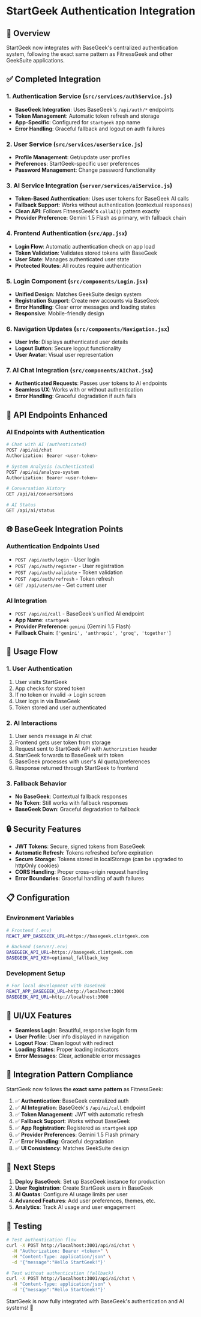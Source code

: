 # StartGeek Authentication Integration

## 🎯 Overview

StartGeek now integrates with BaseGeek's centralized authentication system, following the exact same pattern as FitnessGeek and other GeekSuite applications.

## ✅ Completed Integration

### 1. Authentication Service (`src/services/authService.js`)
- **BaseGeek Integration**: Uses BaseGeek's `/api/auth/*` endpoints
- **Token Management**: Automatic token refresh and storage
- **App-Specific**: Configured for `startgeek` app name
- **Error Handling**: Graceful fallback and logout on auth failures

### 2. User Service (`src/services/userService.js`)
- **Profile Management**: Get/update user profiles
- **Preferences**: StartGeek-specific user preferences
- **Password Management**: Change password functionality

### 3. AI Service Integration (`server/services/aiService.js`)
- **Token-Based Authentication**: Uses user tokens for BaseGeek AI calls
- **Fallback Support**: Works without authentication (contextual responses)
- **Clean API**: Follows FitnessGeek's `callAI()` pattern exactly
- **Provider Preference**: Gemini 1.5 Flash as primary, with fallback chain

### 4. Frontend Authentication (`src/App.jsx`)
- **Login Flow**: Automatic authentication check on app load
- **Token Validation**: Validates stored tokens with BaseGeek
- **User State**: Manages authenticated user state
- **Protected Routes**: All routes require authentication

### 5. Login Component (`src/components/Login.jsx`)
- **Unified Design**: Matches GeekSuite design system
- **Registration Support**: Create new accounts via BaseGeek
- **Error Handling**: Clear error messages and loading states
- **Responsive**: Mobile-friendly design

### 6. Navigation Updates (`src/components/Navigation.jsx`)
- **User Info**: Displays authenticated user details
- **Logout Button**: Secure logout functionality
- **User Avatar**: Visual user representation

### 7. AI Chat Integration (`src/components/AIChat.jsx`)
- **Authenticated Requests**: Passes user tokens to AI endpoints
- **Seamless UX**: Works with or without authentication
- **Error Handling**: Graceful degradation if auth fails

## 🔧 API Endpoints Enhanced

### AI Endpoints with Authentication
```bash
# Chat with AI (authenticated)
POST /api/ai/chat
Authorization: Bearer <user-token>

# System Analysis (authenticated)
POST /api/ai/analyze-system
Authorization: Bearer <user-token>

# Conversation History
GET /api/ai/conversations

# AI Status
GET /api/ai/status
```

## 🌐 BaseGeek Integration Points

### Authentication Endpoints Used
- `POST /api/auth/login` - User login
- `POST /api/auth/register` - User registration
- `POST /api/auth/validate` - Token validation
- `POST /api/auth/refresh` - Token refresh
- `GET /api/users/me` - Get current user

### AI Integration
- `POST /api/ai/call` - BaseGeek's unified AI endpoint
- **App Name**: `startgeek`
- **Provider Preference**: `gemini` (Gemini 1.5 Flash)
- **Fallback Chain**: `['gemini', 'anthropic', 'groq', 'together']`

## 🚀 Usage Flow

### 1. User Authentication
1. User visits StartGeek
2. App checks for stored token
3. If no token or invalid → Login screen
4. User logs in via BaseGeek
5. Token stored and user authenticated

### 2. AI Interactions
1. User sends message in AI chat
2. Frontend gets user token from storage
3. Request sent to StartGeek API with `Authorization` header
4. StartGeek forwards to BaseGeek with token
5. BaseGeek processes with user's AI quota/preferences
6. Response returned through StartGeek to frontend

### 3. Fallback Behavior
- **No BaseGeek**: Contextual fallback responses
- **No Token**: Still works with fallback responses
- **BaseGeek Down**: Graceful degradation to fallback

## 🔒 Security Features

- **JWT Tokens**: Secure, signed tokens from BaseGeek
- **Automatic Refresh**: Tokens refreshed before expiration
- **Secure Storage**: Tokens stored in localStorage (can be upgraded to httpOnly cookies)
- **CORS Handling**: Proper cross-origin request handling
- **Error Boundaries**: Graceful handling of auth failures

## 📋 Configuration

### Environment Variables
```bash
# Frontend (.env)
REACT_APP_BASEGEEK_URL=https://basegeek.clintgeek.com

# Backend (server/.env)
BASEGEEK_API_URL=https://basegeek.clintgeek.com
BASEGEEK_API_KEY=optional_fallback_key
```

### Development Setup
```bash
# For local development with BaseGeek
REACT_APP_BASEGEEK_URL=http://localhost:3000
BASEGEEK_API_URL=http://localhost:3000
```

## 🎨 UI/UX Features

- **Seamless Login**: Beautiful, responsive login form
- **User Profile**: User info displayed in navigation
- **Logout Flow**: Clean logout with redirect
- **Loading States**: Proper loading indicators
- **Error Messages**: Clear, actionable error messages

## 🔄 Integration Pattern Compliance

StartGeek now follows the **exact same pattern** as FitnessGeek:

1. ✅ **Authentication**: BaseGeek centralized auth
2. ✅ **AI Integration**: BaseGeek's `/api/ai/call` endpoint
3. ✅ **Token Management**: JWT with automatic refresh
4. ✅ **Fallback Support**: Works without BaseGeek
5. ✅ **App Registration**: Registered as `startgeek` app
6. ✅ **Provider Preferences**: Gemini 1.5 Flash primary
7. ✅ **Error Handling**: Graceful degradation
8. ✅ **UI Consistency**: Matches GeekSuite design

## 🚀 Next Steps

1. **Deploy BaseGeek**: Set up BaseGeek instance for production
2. **User Registration**: Create StartGeek users in BaseGeek
3. **AI Quotas**: Configure AI usage limits per user
4. **Advanced Features**: Add user preferences, themes, etc.
5. **Analytics**: Track AI usage and user engagement

## 🧪 Testing

```bash
# Test authentication flow
curl -X POST http://localhost:3001/api/ai/chat \
  -H "Authorization: Bearer <token>" \
  -H "Content-Type: application/json" \
  -d '{"message":"Hello StartGeek!"}'

# Test without authentication (fallback)
curl -X POST http://localhost:3001/api/ai/chat \
  -H "Content-Type: application/json" \
  -d '{"message":"Hello StartGeek!"}'
```

StartGeek is now fully integrated with BaseGeek's authentication and AI systems! 🎉